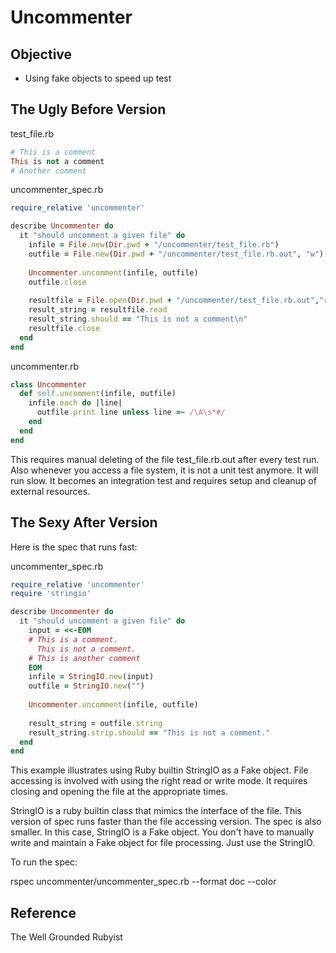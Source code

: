 # Uncommenter #

## Objective ##

- Using fake objects to speed up test

## The Ugly Before Version ##

test_file.rb

```ruby
# This is a comment
This is not a comment
# Another comment
```

uncommenter_spec.rb

```ruby
require_relative 'uncommenter'

describe Uncommenter do
  it "should uncomment a given file" do
    infile = File.new(Dir.pwd + "/uncommenter/test_file.rb")
    outfile = File.new(Dir.pwd + "/uncommenter/test_file.rb.out", "w")
    
    Uncommenter.uncomment(infile, outfile)
    outfile.close
    
    resultfile = File.open(Dir.pwd + "/uncommenter/test_file.rb.out","r")
    result_string = resultfile.read
    result_string.should == "This is not a comment\n"
    resultfile.close
  end
end
```

uncommenter.rb

```ruby
class Uncommenter
  def self.uncomment(infile, outfile)
    infile.each do |line|
      outfile.print line unless line =~ /\A\s*#/
    end
  end
end
```

This requires manual deleting of the file test_file.rb.out after every test run. Also whenever you access a file system, it is not a unit test anymore. It will run slow. It becomes an integration test and requires setup and cleanup of external resources. 

## The Sexy After Version ##

Here is the spec that runs fast:

uncommenter_spec.rb

```ruby
require_relative 'uncommenter'
require 'stringio'

describe Uncommenter do
  it "should uncomment a given file" do
    input = <<-EOM
    # This is a comment.
      This is not a comment.
    # This is another comment
    EOM
    infile = StringIO.new(input)
    outfile = StringIO.new("")
    
    Uncommenter.uncomment(infile, outfile)
    
    result_string = outfile.string
    result_string.strip.should == "This is not a comment."
  end
end
```

This example illustrates using Ruby builtin StringIO as a Fake object. File accessing is involved with using the right read or write mode. It requires closing and opening the file at the appropriate times. 

StringIO is a ruby builtin class that mimics the interface of the file. This version of spec runs faster than the file accessing version. The spec is also smaller. In this case, StringIO is a Fake object. You don't have to manually write and maintain a Fake object for file processing. Just use the StringIO.

To run the spec:

rspec uncommenter/uncommenter_spec.rb --format doc --color

## Reference ##

The Well Grounded Rubyist

